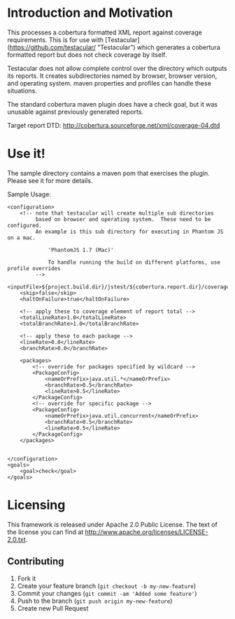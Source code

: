 # Introduction and Motivation

This processes a cobertura formatted XML report against coverage requirements.
This is for use with [Testacular] (https://github.com/testacular/ "Testacular") which
generates a cobertura formatted report but does not check coverage by itself.

Testacular does not allow complete control over the directory which outputs its reports.  It creates subdirectories
named by browser, browser version, and operating system.  maven properties and profiles can handle these situations.

The standard cobertura maven plugin does have a check goal, but it was unusable against previously generated reports.

Target report DTD: http://cobertura.sourceforge.net/xml/coverage-04.dtd

# Use it!

The sample directory contains a maven pom that exercises the plugin.  Please see it for more details.

Sample Usage:

    <configuration>
        <!-- note that testacular will create multiple sub directories
             based on browser and operating system.  These need to be configured.
             An example is this sub directory for executing in Phantom JS on a mac.

                 'PhantomJS 1.7 (Mac)'

                 To handle running the build on different platforms, use profile overrides
             -->
        <inputFile>${project.build.dir}/jstest/${cobertura.report.dir}/coverage.xml</inputFile>
        <skip>false</skip>
        <haltOnFailure>true</haltOnFailure>

        <!-- apply these to coverage element of report total -->
        <totalLineRate>1.0</totalLineRate>
        <totalBranchRate>1.0</totalBranchRate>

        <!-- apply these to each package -->
        <lineRate>0.0</lineRate>
        <branchRate>0.0</branchRate>

        <packages>
            <!-- override for packages specified by wildcard -->
            <PackageConfig>
                <nameOrPrefix>java.util.*</nameOrPrefix>
                <branchRate>0.5</branchRate>
                <lineRate>0.5</lineRate>
            </PackageConfig>
            <!-- override for specific package -->
            <PackageConfig>
                <nameOrPrefix>java.util.concurrent</nameOrPrefix>
                <branchRate>0.5</branchRate>
                <lineRate>0.5</lineRate>
            </PackageConfig>
        </packages>


    </configuration>
    <goals>
        <goal>check</goal>
    </goals>


# Licensing

This framework is released under Apache 2.0 Public License. The text of the
license you can find at http://www.apache.org/licenses/LICENSE-2.0.txt.

## Contributing

1. Fork it
2. Create your feature branch (`git checkout -b my-new-feature`)
3. Commit your changes (`git commit -am 'Added some feature'`)
4. Push to the branch (`git push origin my-new-feature`)
5. Create new Pull Request


